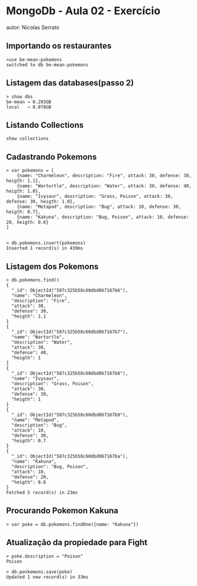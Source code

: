 # MongoDb - Aula 02 - Exercício
autor: Nicolas Serrato

## Importando os restaurantes

```
>use be-mean-pokemons
switched to db be-mean-pokemons
```
## Listagem das databases(passo 2)

```
> show dbs
be-mean → 0.203GB
local   → 0.078GB

```

## Listando Collections
```
show collections
```

## Cadastrando Pokemons
```
> var pokemons = [
	{name: "Charmeleon", description: "Fire", attack: 30, defense: 30, heigth: 1.1}, 
	{name: "Wartortle", description: "Water", attack: 30, defense: 40, heigth: 1.0},
	{name: "Ivysaur", description: "Grass, Poison", attack: 30, defense: 30, heigth: 1.0},
	{name: "Metapod", description: "Bug", attack: 10, defense: 30, heigth: 0.7},
	{name: "Kakuna", description: "Bug, Poison", attack: 10, defense: 20, heigth: 0.6} 
]
```
```

> db.pokemons.insert(pokemons)
Inserted 1 record(s) in 439ms

```

## Listagem dos Pokemons
``` 
> db.pokemons.find()
{
  "_id": ObjectId("587c325b58c60dbd067167b6"),
  "name": "Charmeleon",
  "description": "Fire",
  "attack": 30,
  "defense": 30,
  "heigth": 1.1
}
{
  "_id": ObjectId("587c325b58c60dbd067167b7"),
  "name": "Wartortle",
  "description": "Water",
  "attack": 30,
  "defense": 40,
  "heigth": 1
}
{
  "_id": ObjectId("587c325b58c60dbd067167b8"),
  "name": "Ivysaur",
  "description": "Grass, Poison",
  "attack": 30,
  "defense": 30,
  "heigth": 1
}
{
  "_id": ObjectId("587c325b58c60dbd067167b9"),
  "name": "Metapod",
  "description": "Bug",
  "attack": 10,
  "defense": 30,
  "heigth": 0.7
}
{
  "_id": ObjectId("587c325b58c60dbd067167ba"),
  "name": "Kakuna",
  "description": "Bug, Poison",
  "attack": 10,
  "defense": 20,
  "heigth": 0.6
}
Fetched 5 record(s) in 23ms

```

## Procurando Pokemon Kakuna
``` 
> var poke = db.pokemons.findOne({name: "Kakuna"})
```

## Atualização da propiedade para Fight
``` 
> poke.description = "Poison"
Poison

> db.ponkemons.save(poke)
Updated 1 new record(s) in 33ms

```
